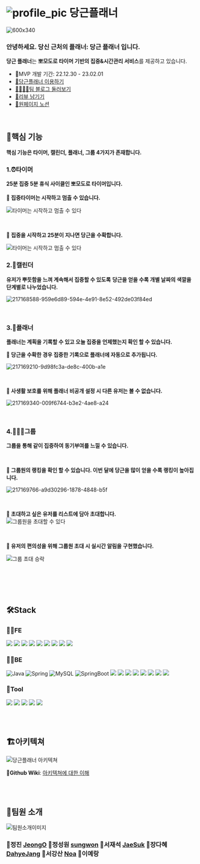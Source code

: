
#  ![profile_pic](https://user-images.githubusercontent.com/110963294/217171052-b6d171f4-2d52-416e-9c14-9adb0e4c597b.png) 당근플래너

![600x340](https://user-images.githubusercontent.com/110963294/217157702-6b17cf6f-40f2-4611-9da9-d5e11eadca2d.png)

### 안녕하세요. 당신 근처의 플래너: 당근 플래너 입니다.
**당근 플래너**는 **뽀모도로 타이머 기반의 집중&시간관리 서비스**를 제공하고 있습니다.

- 📅MVP 개발 기간: 22.12.30 - 23.02.01
- [🥕당근플래너 이용하기](https://www.dggnplanner.com/)
- [👨‍👨‍👧‍👧팀 블로그 둘러보기](https://danggeunplanner.tistory.com/)
- [👄리뷰 남기기](https://docs.google.com/forms/d/1LwUiqNQoysQiWK3vZF4Tbshc6GNsFTwIbiyQ-sgTW-U/edit)
- [📕원페이지 노션](https://suhjaesuk.notion.site/1131a8383e724f63b53469466b20cb99)

<br />

## 🎯핵심 기능
**핵심 기능은 타이머, 캘린더, 플래너, 그룹 4가지가 존재합니다.**

### 1.⏰**타이머**
**25분 집중 5분 휴식 사이클인 뽀모도로 타이머입니다.**
<br />
<br />
**📌 집중타이머는 시작하고 멈출 수 있습니다.**

![타이머는 시작하고 멈출 수 있다](https://user-images.githubusercontent.com/110963294/217167518-0a2a7fee-54b0-46ee-8a25-1ee3eb9e45fc.gif)

<br />

**📌 집중을 시작하고 25분이 지나면 당근을 수확합니다.**
<br />

![타이머는 시작하고 멈출 수 있다](https://user-images.githubusercontent.com/110963294/217167643-8ccf12e4-f034-4a3d-afc4-f8d84f378bdd.gif)
<br />

### 2.📅캘린더
**유저가 뿌듯함을 느껴 계속해서 집중할 수 있도록** 
**당근을 얻을 수록 개별 날짜의 색깔을 단계별로  나누었습니다.**

![217168588-959e6d89-594e-4e91-8e52-492de03f84ed](https://user-images.githubusercontent.com/110963294/217225666-09da2fc2-e1d4-4db7-9128-1b9dbdcbf76f.png)

<br />

### 3.📕플래너
**플래너는 계획을 기록할 수 있고 오늘 집중을 언제했는지 확인 할 수 있습니다.**
<br />

**📌 당근을 수확한 경우 집중한 기록으로 플래너에 자동으로 추가됩니다.**

![217169210-9d98fc3a-de8c-400b-a1e](https://user-images.githubusercontent.com/110963294/217224216-5b9436e0-c772-4cc7-9e4b-9c93f9408c9c.gif)


<br />

**📌 사생활 보호를 위해 플래너 비공개 설정 시 다른 유저는 볼 수 없습니다.**

![217169340-009f6744-b3e2-4ae8-a24](https://user-images.githubusercontent.com/110963294/217224511-40a3cbbb-b7dc-4e1a-a0c2-06f1193ffe08.png)


<br />

### 4.👩‍👩‍👦그룹

**그룹을 통해 같이 집중하여 동기부여를 느낄 수 있습니다.**

<br />

**📌 그룹원의 랭킹을 확인 할 수 있습니다. 이번 달에 당근을 많이 얻을 수록 랭킹이 높아집니다.**

![217169766-a9d30296-1878-4848-b5f](https://user-images.githubusercontent.com/110963294/217224721-889de740-b782-4620-81a0-2e305bd427b5.png)


<br />

**📌 초대하고 싶은 유저를 리스트에 담아 초대합니다.**  
![그룹원을 초대할 수 있다](https://user-images.githubusercontent.com/110963294/217170045-8438f362-1326-4e29-93a7-de8bd1c1ed88.gif)

<br />

**📌 유저의 편의성을 위해 그룹원 초대 시 실시간 알림을 구현했습니다.**

![그룹 초대 승락](https://user-images.githubusercontent.com/110963294/217169902-62012f33-c600-46bf-b6d3-8822a55cb308.gif)




<br />
<br />


<br />
<br />

## 🛠️Stack

### 🧑‍💻FE 
<img src="https://img.shields.io/badge/JavaScript-F7DF1E.svg?&style=for-the-badge&logo=JavaScript&logoColor=white"> <img src="https://img.shields.io/badge/React-0067A3.svg?&style=for-the-badge&logo=React&logoColor=white"> <img src="https://img.shields.io/badge/Redux-8B00FF.svg?&style=for-the-badge&logo=Redux&logoColor=white"> <img src="https://img.shields.io/badge/Axios-5A29E4.svg?&style=for-the-badge&logo=Axios&logoColor=white"> <img src="https://img.shields.io/badge/Yarn-2C8EBB?style=for-the-badge&logo=Yarn&logoColor=white"> <img src="https://img.shields.io/badge/styled components-DB7093?style=for-the-badge&logo=styled components&logoColor=white"> <img src="https://img.shields.io/badge/ReduxToolkit-764ABC?style=for-the-badge&logo=ReduxToolkit&logoColor=white"> <img src="https://img.shields.io/badge/HTML5-E34F26?style=for-the-badge&logo=HTML5&logoColor=white"> <img src="https://img.shields.io/badge/CSS3-1572B6?style=for-the-badge&logo=CSS3&logoColor=white">


### 🧑‍🔧BE 
![Java](https://img.shields.io/badge/Java-007396.svg?&style=for-the-badge&logo=Java&logoColor=white) ![Spring](https://img.shields.io/badge/Spring-6DB33F.svg?&style=for-the-badge&logo=Spring&logoColor=white) ![MySQL](https://img.shields.io/badge/MySQL-4479A1.svg?&style=for-the-badge&logo=MySQL&logoColor=white) ![SpringBoot](https://img.shields.io/badge/Spring_Boot-6DB33F.svg?&style=for-the-badge&logo=SpringBoot&logoColor=white) <img src="https://img.shields.io/badge/Spring Security-6DB33F.svg?&style=for-the-badge&logo=Spring Security&logoColor=white"> <img src="https://img.shields.io/badge/JWT-000000.svg?&style=for-the-badge&logo=JSON Web Tokens&logoColor=white"> <img src="https://img.shields.io/badge/Gradle-02303A.svg?&style=for-the-badge&logo=Gradle&logoColor=white"> <img src="https://img.shields.io/badge/NGINX-009639?style=for-the-badge&logo=NGINX&logoColor=white"> <img src="https://img.shields.io/badge/Amazon EC2-yellow?style=for-the-badge&logo=AmazonEC2&logoColor=white"> <img src="https://img.shields.io/badge/Amazon S3-yellow?style=for-the-badge&logo=AmazonS3&logoColor=white"> <img src="https://img.shields.io/badge/Github Actions-2088FF?style=for-the-badge&logo=Github Actions&logoColor=white"> <img src="https://img.shields.io/badge/Amazon RDS-527FFF?style=for-the-badge&logo=Amazon RDS&logoColor=white">



### 📏Tool 
<img src="https://img.shields.io/badge/GitHub-181717?style=for-the-badge&logo=GitHub&logoColor=white"/> <img src="https://img.shields.io/badge/Git-F05032?style=for-the-badge&logo=Git&logoColor=white"/> <img src="https://img.shields.io/badge/Slack-4A154B?style=for-the-badge&logo=Slack&logoColor=white"/> <img src="https://img.shields.io/badge/Notion-000000?style=for-the-badge&logo=Notion&logoColor=white"> <img src="https://img.shields.io/badge/Figma-F24E1E?style=for-the-badge&logo=Figma&logoColor=white">

<br />
<br />

## 🏗️아키텍쳐

![당근플래너 아키텍쳐](https://user-images.githubusercontent.com/110963294/217158066-0b1365bb-7f69-4982-9b13-084128f81d54.png)

📌**Github Wiki**: [아키텍쳐에 대한 이해](https://github.com/DanggeunPlanner/danggeun-planner-BE/wiki/%F0%9F%91%A9%F0%9F%8F%BB%E2%80%8D%F0%9F%94%A7%EC%95%84%ED%82%A4%ED%85%8D%EC%B3%90%EC%97%90-%EB%8C%80%ED%95%9C-%EC%9D%B4%ED%95%B4)


<br />
<br />

## 👥팀원 소개

![팀원소개이미지](https://user-images.githubusercontent.com/110963294/217158202-5df9b5ce-10c4-4297-adf2-4886f12692b0.jpg)


### 🐰정진 [JeongO](https://github.com/JeongO41) 🐰정성원 [sungwon](https://github.com/SungwonJeong)    🐰서재석 [JaeSuk](https://github.com/suhjaesuk)   🐰장다혜 [DahyeJang](https://github.com/DahyeJang)   🐰서강산 [Noa](https://github.com/dkaodkaork)   🐰이예랑

